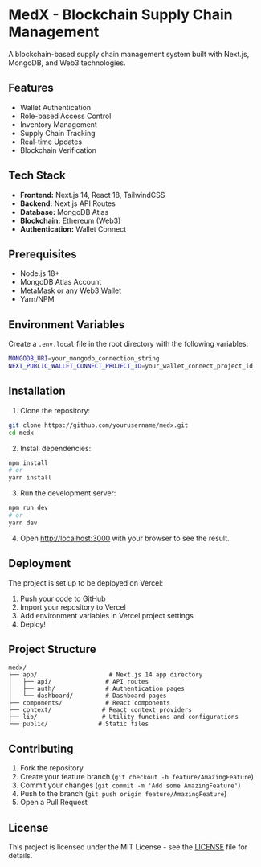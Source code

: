 # MedX - Blockchain Supply Chain Management

A blockchain-based supply chain management system built with Next.js, MongoDB, and Web3 technologies.

## Features

- Wallet Authentication
- Role-based Access Control
- Inventory Management
- Supply Chain Tracking
- Real-time Updates
- Blockchain Verification

## Tech Stack

- **Frontend:** Next.js 14, React 18, TailwindCSS
- **Backend:** Next.js API Routes
- **Database:** MongoDB Atlas
- **Blockchain:** Ethereum (Web3)
- **Authentication:** Wallet Connect

## Prerequisites

- Node.js 18+ 
- MongoDB Atlas Account
- MetaMask or any Web3 Wallet
- Yarn/NPM

## Environment Variables

Create a `.env.local` file in the root directory with the following variables:

```bash
MONGODB_URI=your_mongodb_connection_string
NEXT_PUBLIC_WALLET_CONNECT_PROJECT_ID=your_wallet_connect_project_id
```

## Installation

1. Clone the repository:
```bash
git clone https://github.com/yourusername/medx.git
cd medx
```

2. Install dependencies:
```bash
npm install
# or
yarn install
```

3. Run the development server:
```bash
npm run dev
# or
yarn dev
```

4. Open [http://localhost:3000](http://localhost:3000) with your browser to see the result.

## Deployment

The project is set up to be deployed on Vercel:

1. Push your code to GitHub
2. Import your repository to Vercel
3. Add environment variables in Vercel project settings
4. Deploy!

## Project Structure

```
medx/
├── app/                    # Next.js 14 app directory
│   ├── api/               # API routes
│   ├── auth/              # Authentication pages
│   └── dashboard/         # Dashboard pages
├── components/            # React components
├── context/              # React context providers
├── lib/                  # Utility functions and configurations
└── public/              # Static files
```

## Contributing

1. Fork the repository
2. Create your feature branch (`git checkout -b feature/AmazingFeature`)
3. Commit your changes (`git commit -m 'Add some AmazingFeature'`)
4. Push to the branch (`git push origin feature/AmazingFeature`)
5. Open a Pull Request

## License

This project is licensed under the MIT License - see the [LICENSE](LICENSE) file for details.


